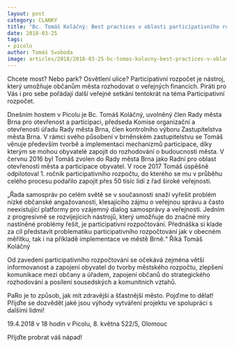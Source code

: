 ```yaml
---
layout: post
category: CLANKY
title: "Bc. Tomáš Koláčný: Best practices v oblasti participativního rozpočtování"
date: 2018-03-25
tags: 
- picolo
author: Tomáš Svoboda
image: articles/2018/2018-03-25-bc-tomas-kolacny-best-practices-v-oblasti-participativniho-rozpoctovani.jpg   #751x422 pixelu
---
```

Chcete most? Nebo park? Osvětlení ulice? Participativní rozpočet je nástroj, který umožňuje občanům města rozhodovat o veřejných financích. Piráti pro Vás i pro sebe pořádají další veřejné setkání tentokrát na téma Participativní rozpočet.

Dnešním hostem v Picolu je Bc. Tomáš Koláčný, uvolněný člen Rady města Brna pro otevřenost a participaci, předseda Komise organizační a otevřenosti úřadu Rady města Brna, člen kontrolního výboru Zastupitelstva města Brna. V rámci svého působení v brněnském zastupitelstvu se Tomáš věnuje především tvorbě a implementaci mechanizmů participace, díky kterým se mohou obyvatelé zapojit do rozhodování o budoucnosti města. V červnu 2016 byl Tomáš zvolen do Rady města Brna jako Radní pro oblast otevřenosti města a participace obyvatel. V roce 2017 Tomáš úspěšně odpilotoval 1. ročník participativního rozpočtu, do kterého se mu v průběhu celého procesu podařilo zapojit přes 50 tisíc lidí z řad široké veřejnosti.

„Řada samospráv po celém světě se v současnosti snaží vyřešit problém nízké občanské angažovanosti, klesajícího zájmu o veřejnou správu a často neexistující platformy pro vzájemný dialog samosprávy a veřejnosti. Jedním z progresivně se rozvíjejících nástrojů, který umožňuje do značné míry nastíněné problémy řešit, je participativní rozpočtování. Přednáška si klade za cíl představit problematiku participativního rozpočtování jak v obecném měřítku, tak i na příkladě implementace ve městě Brně.“ Říká Tomáš Koláčný 

Od zavedení participativního rozpočtování se očekává zejména větší informovanost a zapojení obyvatel do tvorby městského rozpočtu, zlepšení komunikace mezi občany a úřadem, zapojení občanů do strategického rozhodování a posílení sousedských a komunitních vztahů. 

PaRo je to způsob, jak mít zdravější a šťastnější město. Pojďme to dělat! Přijďte se dozvědět jaké jsou výhody vytváření projektu ve spolupráci s dalšími lidmi! 

19.4.2018 v 18 hodin v Picolu, 8. května 522/5, Olomouc 

Přijďte probrat váš nápad! 